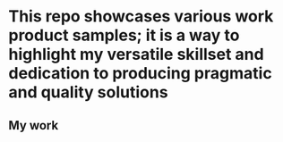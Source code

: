 # This repo showcases various work product samples; it is a way to highlight my versatile skillset and dedication to producing pragmatic and quality solutions
## My work 
